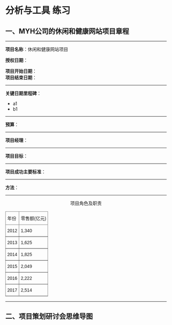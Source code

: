 # 分析与工具 练习

## 一、MYH公司的休闲和健康网站项目章程

______

**项目名称**：休闲和健康网站项目

**授权日期**：

**项目开始日期**：              
**项目结束日期**：

______

**关键日期里程碑**：
- a1
- b1

------

**预算**：

------

**项目经理**：

------

**项目目标**：

------

**项目成功主要标准**：

------

**方法**：

------

<center>项目角色及职责</center>
<center><style type="text/css">
.tg  {border-collapse:collapse;border-spacing:0;}
.tg td{border-color:black;border-style:solid;border-width:1px;font-family:Arial, sans-serif;font-size:14px;
  overflow:hidden;padding:10px 5px;word-break:normal;}
.tg th{border-color:black;border-style:solid;border-width:1px;font-family:Arial, sans-serif;font-size:14px;
  font-weight:normal;overflow:hidden;padding:10px 5px;word-break:normal;}
.tg .tg-0pky{border-color:inherit;text-align:left;vertical-align:top}
</style>
<table class="tg">
<thead>
  <tr>
    <th class="tg-0pky">年份</th>
    <th class="tg-0pky">零售额(亿元)</th>
  </tr>
</thead>
<tbody>
  <tr>
    <td class="tg-0pky">2012</td>
    <td class="tg-0pky">1,340</td>
  </tr>
  <tr>
    <td class="tg-0pky">2013</td>
    <td class="tg-0pky">1,625</td>
  </tr>
  <tr>
    <td class="tg-0pky">2014</td>
    <td class="tg-0pky">1,825</td>
  </tr>
  <tr>
    <td class="tg-0pky">2015</td>
    <td class="tg-0pky">2,049</td>
  </tr>
  <tr>
    <td class="tg-0pky">2016</td>
    <td class="tg-0pky">2,222</td>
  </tr>
  <tr>
    <td class="tg-0pky">2017</td>
    <td class="tg-0pky">2,514</td>
  </tr>
</tbody>
</table></center>

------


## 二、项目策划研讨会思维导图